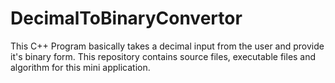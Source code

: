 # DecimalToBinaryConvertor
This C++ Program basically takes a decimal input from the user and provide it's binary form. This repository contains source files, executable files and algorithm for this mini application.
